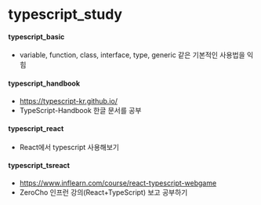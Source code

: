 # typescript_study

#### typescript_basic

- variable, function, class, interface, type, generic 같은 기본적인 사용법을 익힘

#### typescript_handbook

- https://typescript-kr.github.io/
- TypeScript-Handbook 한글 문서를 공부

#### typescript_react

- React에서 typescript 사용해보기

#### typescript_tsreact

- https://www.inflearn.com/course/react-typescript-webgame
- ZeroCho 인프런 강의(React+TypeScript) 보고 공부하기
